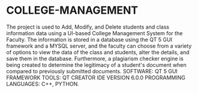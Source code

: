# COLLEGE-MANAGEMENT
The project is used to Add, Modify, and Delete students and class information data using a UI-based College Management System for the Faculty.
The information is stored in a database using the QT 5 GUI framework and a MYSQL server, and the faculty can choose from a variety of options to view the data of the class and students, alter the details, and save them in the database. Furthermore, a plagiarism checker engine is being created to determine the legitimacy of a student's document when compared to previously submitted documents.
SOFTWARE: QT 5 GUI FRAMEWORK
TOOLS: QT CREATOR IDE VERSION 6.0.0
PROGRAMMING LANGUAGES: C++, PYTHON.
